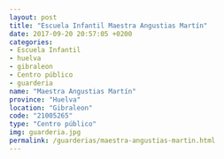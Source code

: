 ```yaml
---
layout: post
title: "Escuela Infantil Maestra Angustias Martín"
date: 2017-09-20 20:57:05 +0200
categories:
- Escuela Infantil
- huelva
- gibraleon
- Centro público
- guarderia
name: "Maestra Angustias Martín"
province: "Huelva"
location: "Gibraleon"
code: "21005265"
type: "Centro público"
img: guarderia.jpg
permalink: /guarderias/maestra-angustias-martin.html
---
```

